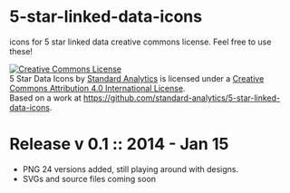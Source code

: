 5-star-linked-data-icons
========================

icons for 5 star linked data
creative commons license. Feel free to use these!

<a rel="license" href="http://creativecommons.org/licenses/by/4.0/"><img alt="Creative Commons License" style="border-width:0" src="http://i.creativecommons.org/l/by/4.0/88x31.png" /></a><br /><span xmlns:dct="http://purl.org/dc/terms/" href="http://purl.org/dc/dcmitype/StillImage" property="dct:title" rel="dct:type">5 Star Data Icons</span> by <a xmlns:cc="http://creativecommons.org/ns#" href="http://standardanalytics.io" property="cc:attributionName" rel="cc:attributionURL">Standard Analytics</a> is licensed under a <a rel="license" href="http://creativecommons.org/licenses/by/4.0/">Creative Commons Attribution 4.0 International License</a>.<br />Based on a work at <a xmlns:dct="http://purl.org/dc/terms/" href="https://github.com/standard-analytics/5-star-linked-data-icons" rel="dct:source">https://github.com/standard-analytics/5-star-linked-data-icons</a>.

Release v 0.1 :: 2014 - Jan 15
==============================
- PNG 24 versions added, still playing around with designs. 
- SVGs and source files coming soon

